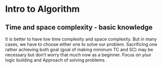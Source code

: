 # Intro to Algorithm

## Time and space complexity - basic knowledge

It is better to have low time complexity and space complexity. But in many cases, we have to choose either one to solve our problem. Sacrificing one rather achieving both goal (goal of making minimum TC and SC) may be necessary but don’t worry that much now as a beginner. Focus on your logic building and Approach of solving problems.
